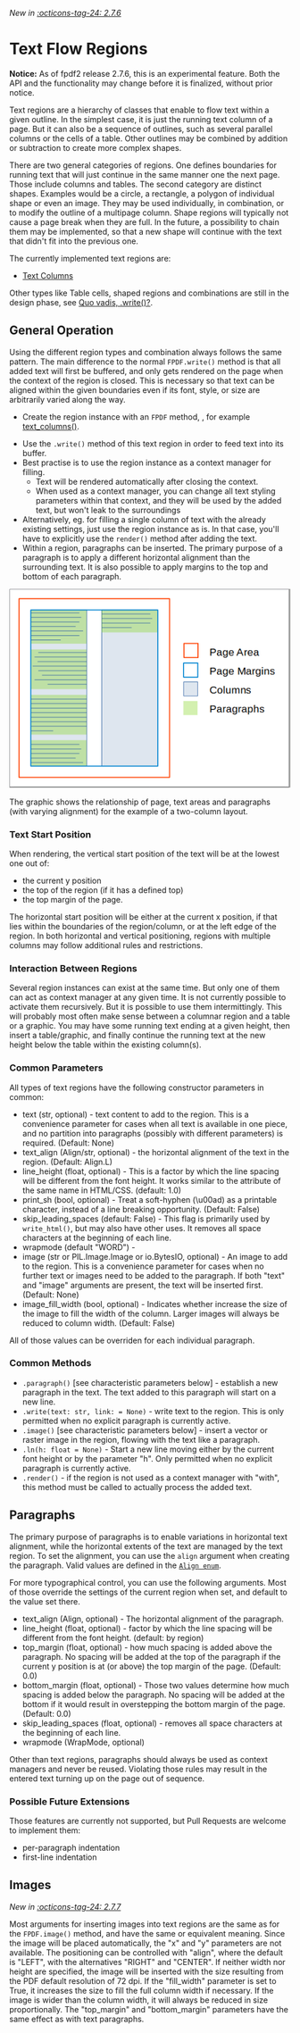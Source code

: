 _New in [:octicons-tag-24: 2.7.6](https://github.com/py-pdf/fpdf2/blob/master/CHANGELOG.md)_
# Text Flow Regions #

**Notice:** As of fpdf2 release 2.7.6, this is an experimental feature. Both the API and the functionality may change before it is finalized, without prior notice.

Text regions are a hierarchy of classes that enable to flow text within a given outline. In the simplest case, it is just the running text column of a page. But it can also be a sequence of outlines, such as several parallel columns or the cells of a table. Other outlines may be combined by addition or subtraction to create more complex shapes. 

There are two general categories of regions. One defines boundaries for running text that will just continue in the same manner one the next page. Those include columns and tables. The second category are distinct shapes. Examples would be a circle, a rectangle, a polygon of individual shape or even an image. They may be used individually, in combination, or to modify the outline of a multipage column. Shape regions will typically not cause a page break when they are full. In the future, a possibility to chain them may be implemented, so that a new shape will continue with the text that didn't fit into the previous one.

The currently implemented text regions are:
* [Text Columns](TextColumns.html)

Other types like Table cells, shaped regions and combinations are still in the design phase, see [Quo vadis, .write()?](https://github.com/py-pdf/fpdf2/discussions/339).


## General Operation ##

Using the different region types and combination always follows the same pattern. The main difference to the normal `FPDF.write()` method is that all added text will first be buffered, and only gets rendered on the page when the context of the region is closed. This is necessary so that text can be aligned within the given boundaries even if its font, style, or size are arbitrarily varied along the way.

* Create the region instance with an `FPDF` method, , for example [text_columns()](https://py-pdf.github.io/fpdf2/fpdf/fpdf.html#fpdf.fpdf.text_columns).
<!--
* future: (_If desired, add or subtract other shapes from it (with geometric regions)_).
-->
* Use the `.write()` method of this text region in order to feed text into its buffer.
* Best practise is to use the region instance as a context manager for filling.
    * Text will be rendered automatically after closing the context.
    * When used as a context manager, you can change all text styling parameters within that context, and they will be used by the added text, but won't leak to the surroundings
* Alternatively, eg. for filling a single column of text with the already existing settings, just use the region instance as is. In that case, you'll have to explicitly use the `render()` method after adding the text.
* Within a region, paragraphs can be inserted. The primary purpose of a paragraph is to apply a different horizontal alignment than the surrounding text. It is also possible to apply margins to the top and bottom of each paragraph.

![](tcols-paragraphs.png)

The graphic shows the relationship of page, text areas and paragraphs (with varying alignment) for the example of a two-column layout.


### Text Start Position ###

When rendering, the vertical start position of the text will be at the lowest one out of:
* the current y position
* the top of the region (if it has a defined top)
* the top margin of the page.

The horizontal start position will be either at the current x position, if that lies within the boundaries of the region/column, or at the left edge of the region.
In both horizontal and vertical positioning, regions with multiple columns may follow additional rules and restrictions.


### Interaction Between Regions ###

Several region instances can exist at the same time. But only one of them can act as context manager at any given time. It is not currently possible to activate them recursively. But it is possible to use them intermittingly. This will probably most often make sense between a columnar region and a table or a graphic. You may have some running text ending at a given height, then insert a table/graphic, and finally continue the running text at the new height below the table within the existing column(s).


### Common Parameters ###

All types of text regions have the following constructor parameters in common:

* text (str, optional) - text content to add to the region. This is a convenience parameter for cases when all text is available in one piece, and no partition into paragraphs (possibly with different parameters) is required. (Default: None)
* text_align (Align/str, optional) - the horizontal alignment of the text in the region. (Default: Align.L)
* line_height (float, optional) - This is a factor by which the line spacing will be different from the font height. It works similar to the attribute of the same name in HTML/CSS. (default: 1.0)
* print_sh (bool, optional) - Treat a soft-hyphen (\\u00ad) as a printable character, instead of a line breaking opportunity. (Default: False)
* skip_leading_spaces (default: False) - This flag is primarily used by `write_html()`, but may also have other uses. It removes all space characters at the beginning of each line.
* wrapmode (default "WORD") - 
* image (str or PIL.Image.Image or io.BytesIO, optional) - An image to add to the region. This is a convenience parameter for cases when no further text or images need to be added to the paragraph. If both "text" and "image" arguments are present, the text will be inserted first. (Default: None)
* image_fill_width (bool, optional) - Indicates whether increase the size of the image to fill the width of the column. Larger images will always be reduced to column width. (Default: False)

All of those values can be overriden for each individual paragraph.


### Common Methods ###

* `.paragraph()` [see characteristic parameters below] - establish a new paragraph in the text. The text added to this paragraph will start on a new line.
* `.write(text: str, link: = None)` - write text to the region. This is only permitted when no explicit paragraph is currently active.
* `.image()` [see characteristic parameters below] - insert a vector or raster image in the region, flowing with the text like a paragraph.
* `.ln(h: float = None)` - Start a new line moving either by the current font height or by the parameter "h". Only permitted when no explicit paragraph is currently active.
* `.render()` - if the region is not used as a context manager with "with", this method must be called to actually process the added text.


## Paragraphs ##

The primary purpose of paragraphs is to enable variations in horizontal text alignment, while the horizontal extents of the text are managed by the text region. To set the alignment, you can use the `align` argument when creating the paragraph. Valid values are defined in the [`Align enum`](https://py-pdf.github.io/fpdf2/fpdf/enums.html#fpdf.enums.Align).

For more typographical control, you can use the following arguments. Most of those override the settings of the current region when set, and default to the value set there.

* text_align (Align, optional) - The horizontal alignment of the paragraph.
* line_height (float, optional) - factor by which the line spacing will be different from the font height. (default: by region) 
* top_margin (float, optional) -  how much spacing is added above the paragraph. No spacing will be added at the top of the paragraph if the current y position is at (or above) the top margin of the page. (Default: 0.0)
* bottom_margin (float, optional) - Those two values determine how much spacing is added below the paragraph. No spacing will be added at the bottom if it would result in overstepping the bottom margin of the page. (Default: 0.0)
* skip_leading_spaces (float, optional) - removes all space characters at the beginning of each line.
* wrapmode (WrapMode, optional)

Other than text regions, paragraphs should always be used as context managers and never be reused. Violating those rules may result in the entered text turning up on the page out of sequence.


### Possible Future Extensions ###

Those features are currently not supported, but Pull Requests are welcome to implement them:

* per-paragraph indentation
* first-line indentation


## Images ##

_New in [:octicons-tag-24: 2.7.7](https://github.com/py-pdf/fpdf2/blob/master/CHANGELOG.md)_

Most arguments for inserting images into text regions are the same as for the `FPDF.image()` method, and have the same or equivalent meaning.
Since the image will be placed automatically, the "x" and "y" parameters are not available. The positioning can be controlled with "align", where the default is "LEFT", with the alternatives "RIGHT" and "CENTER".
If neither width nor height are specified, the image will be inserted with the size resulting from the PDF default resolution of 72 dpi. If the "fill_width" parameter is set to True, it increases the size to fill the full column width if necessary. If the image is wider than the column width, it will always be reduced in size proportionally.
The "top_margin" and "bottom_margin" parameters have the same effect as with text paragraphs.

